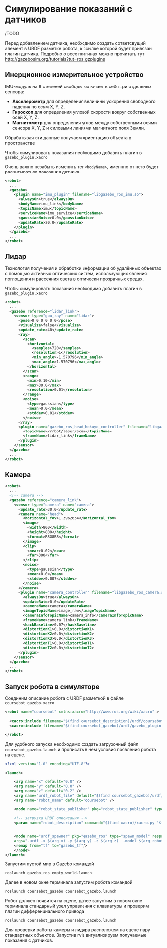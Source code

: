 # Симулирование показаний с датчиков

/TODO

Перед добавлением датчика, необходимо создать сответсвущий элемент в URDF разметке робота, к ссылке которой будет привязан плагин датчика. Подробно о всех плагинах можно прочитать тут <http://gazebosim.org/tutorials?tut=ros_gzplugins>

## Инерционное измерительное устройство

IMU-модуль на 9 степеней свободы включает в себя три отдельных сенсора:

- **Акселерометр** для определения величины ускорения свободного падения по осям X, Y, Z.
- **Гироскоп** для определения угловой скорости вокруг собственных осей X, Y, Z.
- **Магнитометр** для определения углов между собственными осями сенсора X, Y, Z и силовыми линиями магнитного поля Земли.

Обрабатывая эти данные получаем ориентацию объекта в пространстве

Чтобы симулировать показания необходимо добавить плагин в
`gazebo_plugin.xacro`

Очень важно незабыть изменить тег `<bodyName>`, именнно от него будет расчитываться показания датчика.

```xml
<robot>
  ...
  <gazebo>
    <plugin name="imu_plugin" filename="libgazebo_ros_imu.so">
      <alwaysOn>true</alwaysOn>
      <bodyName>imu_link</bodyName> 
      <topicName>imu</topicName>
      <serviceName>imu_service</serviceName>
      <gaussianNoise>0.0</gaussianNoise>
      <updateRate>20.0</updateRate>
    </plugin>
  </gazebo>
  ...
</robot>
```

## Лидар

Технология получения и обработки информации об удалённых объектах с помощью активных оптических систем, использующих явления поглощения и рассеяния света в оптически прозрачных средах.

Чтобы симулировать показания необходимо добавить плагин в
`gazebo_plugin.xacro`

```xml
<robot>
  ...
  <gazebo reference="lidar_link">
    <sensor type="gpu_ray" name="lidar">
      <pose>0 0 0 0 0 0</pose>
      <visualize>false</visualize>
      <update_rate>40</update_rate>
      <ray>
        <scan>
          <horizontal>
            <samples>720</samples>
            <resolution>1</resolution>
            <min_angle>-1.570796</min_angle>
            <max_angle>1.570796</max_angle>
          </horizontal>
        </scan>
        <range>
          <min>0.10</min>
          <max>30.0</max>
          <resolution>0.01</resolution>
        </range>
        <noise>
          <type>gaussian</type>
          <mean>0.0</mean>
          <stddev>0.01</stddev>
        </noise>
      </ray>
      <plugin name="gazebo_ros_head_hokuyo_controller" filename="libgazebo_ros_gpu_laser.so">
        <topicName>/rrbot/laser/scan</topicName>
        <frameName>lidar_link</frameName>
      </plugin>
    </sensor>
  </gazebo>
  ...
</robot>
```

## Камера

```xml
<robot>
  ...
  <!-- camera -->
  <gazebo reference="camera_link">
    <sensor type="camera" name="camera">
      <update_rate>30.0</update_rate>
      <camera name="head">
        <horizontal_fov>1.3962634</horizontal_fov>
        <image>
          <width>800</width>
          <height>800</height>
          <format>R8G8B8</format>
        </image>
        <clip>
          <near>0.02</near>
          <far>300</far>
        </clip>
        <noise>
          <type>gaussian</type>
          <mean>0.0</mean>
          <stddev>0.007</stddev>
        </noise>
      </camera>
      <plugin name="camera_controller" filename="libgazebo_ros_camera.so">
        <alwaysOn>true</alwaysOn>
        <updateRate>0.0</updateRate>
        <cameraName>camera</cameraName>
        <imageTopicName>image_raw</imageTopicName>
        <cameraInfoTopicName>camera_info</cameraInfoTopicName>
        <frameName>camera_link</frameName>
        <hackBaseline>0.07</hackBaseline>
        <distortionK1>0.0</distortionK1>
        <distortionK2>0.0</distortionK2>
        <distortionK3>0.0</distortionK3>
        <distortionT1>0.0</distortionT1>
        <distortionT2>0.0</distortionT2>
      </plugin>
    </sensor>
  </gazebo>
  ...
</robot>
```

## Запуск робота в симуляторе

Соединим описание робота с URDF разметкой в файле `coursebot_gazebo.xacro`

```xml
<robot name="coursebot" xmlns:xacro="http://www.ros.org/wiki/xacro" >
  
  <xacro:include filename="$(find coursebot_description)/urdf/coursebot.xacro"/>
  <xacro:include filename="$(find coursebot_gazebo)/urdf/gazebo_plugin.xacro"/>

</robot>
```

Для удобного запуска необходимо создать загрузочный файл `coursebot_gazebo.launch` и прописать в нем условия появления робота на сцене.

```xml
<?xml version="1.0" encoding="UTF-8"?>

<launch>

    <arg name="x" default="0.0" />
    <arg name="y" default="0.0" />
    <arg name="z" default="0.2" />
    <arg name="urdf_robot_file" default="$(find coursebot_gazebo)/urdf/coursebot_gazebo.xacro" />
    <arg name="robot_name" default="coursebot" />

    <node name="robot_state_publisher" pkg="robot_state_publisher" type="robot_state_publisher" />

    <!-- загрузка URDF описисания -->
    <param name="robot_description" command="$(find xacro)/xacro.py '$(arg urdf_robot_file)'" />  


    <node name="urdf_spawner" pkg="gazebo_ros" type="spawn_model" respawn="false" output="screen"
    args="-urdf -x $(arg x) -y $(arg y) -z $(arg z)  -model $(arg robot_name) -param robot_description">
    <remap from="tf" to="gazebo_tf"/> 
    </node>
</launch>
```

Запустим пустой мир в Gazebo командой

```console
roslaunch gazebo_ros empty_world.launch 
```

Далее в новом окне терминала запустим робота командой

```console
roslaunch coursebot_gazebo coursebot_gazebo.launch
```

Робот должен появится на сцене, далее запустим в новом окне терминала стандарный узел управления с клавиатуры и проверим плагин дифференциального привода

```console
roslaunch coursebot_gazebo coursebot_gazebo.launch
```

Для проверки работы камеры и лидара расположем на сцене пару стандартных объектов. Запустив rviz вигуализируем получаемые показания с датчиков.
